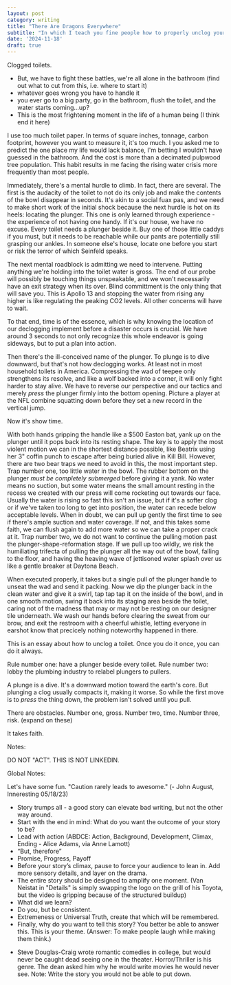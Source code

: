 ```yaml
---
layout: post
category: writing
title: "There Are Dragons Everywhere"
subtitle: "In which I teach you fine people how to properly unclog your toilet."
date: '2024-11-18'
draft: true
---
```


Clogged toilets. 

- But, we have to fight these battles, we're all alone in the bathroom (find out what to cut from this, i.e. where to start it)
- whatever goes wrong you have to handle it
- you ever go to a big party, go in the bathroom, flush the toilet, and the water starts coming...up?
- This is the most frightening moment in the life of a human being (I think end it here)

I use too much toilet paper. In terms of square inches, tonnage, carbon footprint, however you want to measure it, it's too much. I you asked me to predict the one place my life would lack balance, I'm betting I wouldn't have guessed in the bathroom. And the cost is more than a decimated pulpwood tree population. This habit results in me facing the rising water crisis more frequently than most people.

Immediately, there's a mental hurdle to climb. In fact, there are several. The first is the audacity of the toilet to not do its only job and make the contents of the bowl disappear in seconds. It's akin to a social fuax pas, and we need to make short work of the initial shock because the next hurdle is hot on its heels: locating the plunger. This one is only learned through experience - the experience of not having one handy. If it's our house, we have no excuse. Every toilet needs a plunger beside it. Buy one of those little caddys if you must, but it needs to be reachable while our pants are potentially still grasping our ankles. In someone else's house, locate one before you start or risk the terror of which Seinfeld speaks.

The next mental roadblock is admitting we need to intervene. Putting anything we're holding into the toilet water is gross. The end of our probe will possibly be touching things unspeakable, and we won't necessarily have an exit strategy when its over. Blind committment is the only thing that will save you. This is Apollo 13 and stopping the water from rising any higher is like regulating the peaking CO2 levels. All other concerns will have to wait.

To that end, time is of the essence, which is why knowing the location of our declogging implement before a disaster occurs is crucial. We have around 3 seconds to not only recognize this whole endeavor is going sideways, but to put a plan into action. 

Then there's the ill-conceived name of the plunger. To plunge is to dive downward, but that's not how declogging works. At least not in most household toilets in America. Compressing the wad of teepee only strengthens its resolve, and like a wolf backed into a corner, it will only fight harder to stay alive. We have to reverse our perspective and our tactics and merely _press_ the plunger firmly into the bottom opening. Picture a player at the NFL combine squatting down before they set a new record in the vertical jump.

Now it's show time.

With both hands gripping the handle like a $500 Easton bat, yank _up_ on the plunger until it pops back into its resting shape. The key is to apply the most violent motion we can in the shortest distance possible, like Beatrix using her 3" coffin punch to escape after being buried alive in Kill Bill. However, there are two bear traps we need to avoid in this, the most important step. Trap number one, too little water in the bowl. The rubber bottom on the plunger _must be completely submerged_ before giving it a yank. No water means no suction, but some water means the small amount resting in the recess we created with our press will come rocketing out towards our face. Usually the water is rising so fast this isn't an issue, but if it's a softer clog or if we've taken too long to get into position, the water can recede below acceptable levels. When in doubt, we can pull up gently the first time to see if there's ample suction and water coverage. If not, and this takes some faith, we can flush again to add more water so we can take a proper crack at it. Trap number two, we do not want to continue the pulling motion past the plunger-shape-reformation stage. If we pull up too wildly, we risk the humiliating trifecta of pulling the plunger all the way out of the bowl, falling to the floor, and having the heaving wave of jettisoned water splash over us like a gentle breaker at Daytona Beach.

When executed properly, it takes but a single pull of the plunger handle to unseat the wad and send it packing. Now we dip the plunger back in the clean water and give it a swirl, tap tap tap it on the inside of the bowl, and in one smooth motion, swing it back into its staging area beside the toilet, caring not of the madness that may or may not be resting on our designer tile underneath. We wash our hands before clearing the sweat from our brow, and exit the restroom with a cheerful whistle, letting everyone in earshot know that precicely nothing noteworthy happened in there.






This is an essay about how to unclog a toilet. Once you do it once, you can do it always.


Rule number one: have a plunger beside every toilet. Rule number two: lobby the plumbing industry to relabel plungers to pullers.

A plunge is a dive. It's a downward motion toward the earth's core. But plunging a clog usually compacts it, making it worse. So while the first move is to _press_ the thing down, the problem isn't solved until you pull.

There are obstacles. Number one, gross. Number two, time. Number three, risk. (expand on these)

It takes faith.

Notes: 

DO NOT "ACT". THIS IS NOT LINKEDIN.

Global Notes:

Let's have some fun. "Caution rarely leads to awesome." (- John August, Inneresting 05/18/23)

- Story trumps all - a good story can elevate bad writing, but not the other way around.
- Start with the end in mind: What do you want the outcome of your story to be?
- Lead with action (ABDCE: Action, Background, Development, Climax, Ending - Alice Adams, via Anne Lamott)
- “But, therefore”
- Promise, Progress, Payoff
- Before your story’s climax, pause to force your audience to lean in. Add more sensory details, and layer on the drama.
- The entire story should be designed to amplify one moment. (Van Neistat in "Details" is simply swapping the logo on the grill of his Toyota, but the video is gripping because of the structured buildup)
- What did we learn?
- Do you, but be consistent.
- Extremeness or Universal Truth, create that which will be remembered.
- Finally, why do you want to tell this story? You better be able to answer this. This is your theme. (Answer: To make people laugh while making them think.)

<!-- Candidate note -->
- Steve Douglas-Craig wrote romantic comedies in college, but would never be caught dead seeing one in the theater. Horror/Thriller is his genre. The dean asked him why he would write movies he would never see. Note: Write the story you would not be able to put down.